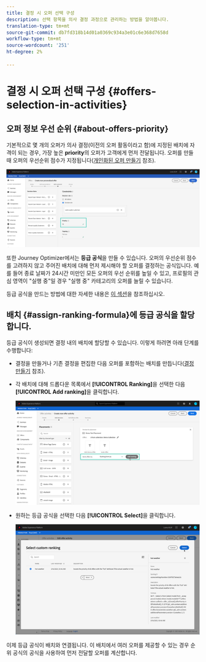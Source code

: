 ```yaml
---
title: 결정 시 오퍼 선택 구성
description: 선택 항목을 의사 결정 과정으로 관리하는 방법을 알아봅니다.
translation-type: tm+mt
source-git-commit: db7fd318b14d01a0369c934a3e01c6e368d7658d
workflow-type: tm+mt
source-wordcount: '251'
ht-degree: 2%

---
```


# 결정 시 오퍼 선택 구성 {#offers-selection-in-activities}

## 오퍼 정보 우선 순위 {#about-offers-priority}

기본적으로 몇 개의 오퍼가 의사 결정(이전의 오퍼 활동이라고 함)에 지정된 배치에 자격이 되는 경우, 가장 높은 **priority**&#x200B;의 오퍼가 고객에게 먼저 전달됩니다. 오퍼를 만들 때 오퍼의 우선순위 점수가 지정됩니다([개인화된 오퍼 만들기](../offer-library/creating-personalized-offers.md) 참조).

![](../../assets/offer-priority.png)

또한 Journey Optimizer에서는 **등급 공식**&#x200B;을 만들 수 있습니다. 오퍼의 우선순위 점수를 고려하지 않고 주어진 배치에 대해 먼저 제시해야 할 오퍼를 결정하는 공식입니다. 예를 들어 종료 날짜가 24시간 미만인 모든 오퍼의 우선 순위를 높일 수 있고, 프로필의 관심 영역이 &quot;실행 중&quot;일 경우 &quot;실행 중&quot; 카테고리의 오퍼를 늘릴 수 있습니다.

등급 공식을 만드는 방법에 대한 자세한 내용은 [이 섹션](../offer-library/create-ranking-formulas.md)을 참조하십시오.

## 배치 {#assign-ranking-formula}에 등급 공식을 할당합니다.

등급 공식이 생성되면 결정 내의 배치에 할당할 수 있습니다. 이렇게 하려면 아래 단계를 수행합니다:

* 결정을 만들거나 기존 결정을 편집한 다음 오퍼를 포함하는 배치를 만듭니다([결정 만들기](../offer-activities/create-offer-activities.md) 참조).

* 각 배치에 대해 드롭다운 목록에서 **[!UICONTROL Ranking]**&#x200B;을 선택한 다음 **[!UICONTROL Add ranking]**&#x200B;을 클릭합니다.

   ![](../../assets/offer-activity-ranking.png)

* 원하는 등급 공식을 선택한 다음 **[!UICONTROL Select]**&#x200B;을 클릭합니다.

   ![](../../assets/ranking-selection.png)

이제 등급 공식이 배치와 연결됩니다. 이 배치에서 여러 오퍼를 제공할 수 있는 경우 순위 공식의 공식을 사용하여 먼저 전달할 오퍼를 계산합니다.

